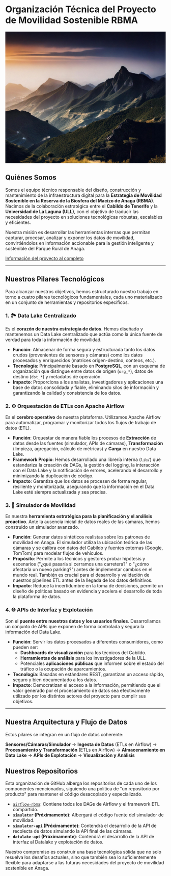 # Organización Técnica del Proyecto de Movilidad Sostenible RBMA

![Anaga Banner](https://github.com/RBMA-Movilidad-ULL-CabildoTNF/.github/blob/main/profile/assets/anaga_banner.png)

## Quiénes Somos

Somos el equipo técnico responsable del diseño, construcción y mantenimiento de la infraestructura digital para la **Estrategia de Movilidad Sostenible en la Reserva de la Biosfera del Macizo de Anaga (RBMA)**. Nacimos de la colaboración estratégica entre el **Cabildo de Tenerife** y la **Universidad de La Laguna (ULL)**, con el objetivo de traducir las necesidades del proyecto en soluciones tecnológicas robustas, escalables y eficientes.

Nuestra misión es desarrollar las herramientas internas que permitan capturar, procesar, analizar y exponer los datos de movilidad, convirtiéndolos en información accionable para la gestión inteligente y sostenible del Parque Rural de Anaga.

[Información del proyecto al completo](https://sites.google.com/ull.edu.es/movilidad-anaga)

---

## Nuestros Pilares Tecnológicos

Para alcanzar nuestros objetivos, hemos estructurado nuestro trabajo en torno a cuatro pilares tecnológicos fundamentales, cada uno materializado en un conjunto de herramientas y repositorios específicos.

### 1. 🏞️ Data Lake Centralizado

Es el **corazón de nuestra estrategia de datos**. Hemos diseñado y mantenemos un Data Lake centralizado que actúa como la única fuente de verdad para toda la información de movilidad.

*   **Función**: Almacenar de forma segura y estructurada tanto los datos crudos (provenientes de sensores y cámaras) como los datos procesados y enriquecidos (matrices origen-destino, conteos, etc.).
*   **Tecnología**: Principalmente basado en **PostgreSQL**, con un esquema de organización que distingue entre datos de origen (`org_*`), datos de destino (`dst_*`) y metadatos de operación.
*   **Impacto**: Proporciona a los analistas, investigadores y aplicaciones una base de datos consolidada y fiable, eliminando silos de información y garantizando la calidad y consistencia de los datos.

### 2. ⚙️ Orquestación de ETLs con Apache Airflow

Es el **cerebro operativo** de nuestra plataforma. Utilizamos Apache Airflow para automatizar, programar y monitorizar todos los flujos de trabajo de datos (ETL).

*   **Función**: Orquestar de manera fiable los procesos de **Extracción** de datos desde las fuentes (simulador, APIs de cámaras), **Transformación** (limpieza, agregación, cálculo de métricas) y **Carga** en nuestro Data Lake.
*   **Framework Propio**: Hemos desarrollado una librería interna (`lib/`) que estandariza la creación de DAGs, la gestión del logging, la interacción con el Data Lake y la notificación de errores, acelerando el desarrollo y minimizando la duplicación de código.
*   **Impacto**: Garantiza que los datos se procesen de forma regular, resiliente y monitorizada, asegurando que la información en el Data Lake esté siempre actualizada y sea precisa.

### 3. 🚗 Simulador de Movilidad

Es nuestra **herramienta estratégica para la planificación y el análisis proactivo**. Ante la ausencia inicial de datos reales de las cámaras, hemos construido un simulador avanzado.

*   **Función**: Generar datos sintéticos realistas sobre los patrones de movilidad en Anaga. El simulador utiliza la ubicación teórica de las cámaras y se calibra con datos del Cabildo y fuentes externas (Google, TomTom) para modelar flujos de vehículos.
*   **Propósito**: Permite a los técnicos y gestores probar hipótesis y escenarios ("¿qué pasaría si cerramos una carretera?" o "¿cómo afectaría un nuevo parking?") antes de implementar cambios en el mundo real. También es crucial para el desarrollo y validación de nuestros pipelines ETL antes de la llegada de los datos definitivos.
*   **Impacto**: Reduce la incertidumbre en la toma de decisiones, permite un diseño de políticas basado en evidencia y acelera el desarrollo de toda la plataforma de datos.

### 4. 🌐 APIs de Interfaz y Explotación

Son el **puente entre nuestros datos y los usuarios finales**. Desarrollamos un conjunto de APIs que exponen de forma controlada y segura la información del Data Lake.

*   **Función**: Servir los datos procesados a diferentes consumidores, como pueden ser:
    *   **Dashboards de visualización** para los técnicos del Cabildo.
    *   **Herramientas de análisis** para los investigadores de la ULL.
    *   Potenciales **aplicaciones públicas** que informen sobre el estado del tráfico o la ocupación de aparcamientos.
*   **Tecnología**: Basadas en estándares REST, garantizan un acceso rápido, seguro y bien documentado a los datos.
*   **Impacto**: Democratizan el acceso a la información, permitiendo que el valor generado por el procesamiento de datos sea efectivamente utilizado por los distintos actores del proyecto para cumplir sus objetivos.

---

## Nuestra Arquitectura y Flujo de Datos

Estos pilares se integran en un flujo de datos coherente:

**Sensores/Cámaras/Simulador** → **Ingesta de Datos** (ETLs en Airflow) → **Procesamiento y Transformación** (ETLs en Airflow) → **Almacenamiento en Data Lake** → **APIs de Explotación** → **Visualización y Análisis**

## Nuestros Repositorios

Esta organización de GitHub alberga los repositorios de cada uno de los componentes mencionados, siguiendo una política de "un repositorio por producto" para mantener el código desacoplado y especializado.

*   [`airflow-rbma`](https://github.com/RBMA-Movilidad-ULL-CabildoTNF/airflow-rbma): Contiene todos los DAGs de Airflow y el framework ETL compartido.
*   **`simulator` (Próximamente)**: Albergará el código fuente del simulador de movilidad.
*   **`simulator-api` (Próximamente)**: Contendrá el desarrollo de la API de recolecta de datos simulando la API final de las cámaras.
*   **`datalake-api` (Próximamente)**: Contendrá el desarrollo de la API de interfaz al Datalake y explotación de datos.

Nuestro compromiso es construir una base tecnológica sólida que no solo resuelva los desafíos actuales, sino que también sea lo suficientemente flexible para adaptarse a las futuras necesidades del proyecto de movilidad sostenible en Anaga.
